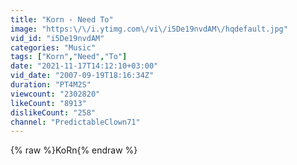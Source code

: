 ```yaml
---
title: "Korn - Need To"
image: "https:\/\/i.ytimg.com\/vi\/i5De19nvdAM\/hqdefault.jpg"
vid_id: "i5De19nvdAM"
categories: "Music"
tags: ["Korn","Need","To"]
date: "2021-11-17T14:12:10+03:00"
vid_date: "2007-09-19T18:16:34Z"
duration: "PT4M2S"
viewcount: "2302820"
likeCount: "8913"
dislikeCount: "258"
channel: "PredictableClown71"
---
```

{% raw %}KoRn{% endraw %}
